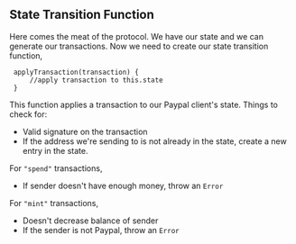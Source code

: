 ## State Transition Function

Here comes the meat of the protocol. We have our state and we can generate our transactions. Now we need to create our state transition function,
```
 applyTransaction(transaction) {
     //apply transaction to this.state
 }
```
This function applies a transaction to our Paypal client's state.
Things to check for: 
* Valid signature on the transaction
* If the address we're sending to is not already in the state, create a new entry in the state.

For `"spend"` transactions,
* If sender doesn't have enough money, throw an `Error`

For `"mint"` transactions,
* Doesn't decrease balance of sender
* If the sender is not Paypal, throw an `Error`


